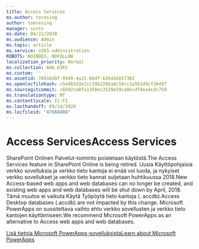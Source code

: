 ```yaml
---
title: Access Services
ms.author: toresing
author: tomresing
manager: scotv
ms.date: 04/21/2020
ms.audience: Admin
ms.topic: article
ms.service: o365-administration
ROBOTS: NOINDEX, NOFOLLOW
localization_priority: Normal
ms.collection: Adm_O365
ms.custom: ''
ms.assetid: 78916d8f-9549-4a21-b0df-626456b57382
ms.openlocfilehash: c5edb5d3e1cc19b2286adc50cc1a5b1d9cf3649f
ms.sourcegitcommit: c6692ce0fa1358ec3529e59ca0ecdfdea4cdc759
ms.translationtype: MT
ms.contentlocale: fi-FI
ms.lasthandoff: 09/14/2020
ms.locfileid: "47668488"
---
```

# <a name="access-services"></a><span data-ttu-id="d0e9d-102">Access Services</span><span class="sxs-lookup"><span data-stu-id="d0e9d-102">Access Services</span></span>

<span data-ttu-id="d0e9d-103">SharePoint Onlinen Palvelut-toiminto poistetaan käytöstä.</span><span class="sxs-lookup"><span data-stu-id="d0e9d-103">The Access Services feature in SharePoint Online is being retired.</span></span> <span data-ttu-id="d0e9d-104">Uusia Käyttöpohjaisia verkko sovelluksia ja verkko tieto kantoja ei enää voi luoda, ja nykyiset verkko sovellukset ja verkko tieto kannat suljetaan huhtikuussa 2018.</span><span class="sxs-lookup"><span data-stu-id="d0e9d-104">New Access-based web apps and web databases can no longer be created, and existing web apps and web databases will be shut down by April, 2018.</span></span> <span data-ttu-id="d0e9d-105">Tämä muutos ei vaikuta Käytä Työpöytä tieto kantoja (. accdb).</span><span class="sxs-lookup"><span data-stu-id="d0e9d-105">Access Desktop databases (.accdb) are not impacted by this change.</span></span> <span data-ttu-id="d0e9d-106">Microsoft PowerApps on suositeltava vaihto ehto verkko sovellusten ja verkko tieto kantojen käyttämiseen.</span><span class="sxs-lookup"><span data-stu-id="d0e9d-106">We recommend Microsoft PowerApps as an alternative to Access web apps and web databases.</span></span> 
  
[<span data-ttu-id="d0e9d-107">Lisä tietoja Microsoft PowerApps-sovelluksista</span><span class="sxs-lookup"><span data-stu-id="d0e9d-107">Learn about Microsoft PowerApps</span></span>](https://powerapps.microsoft.com/)
  